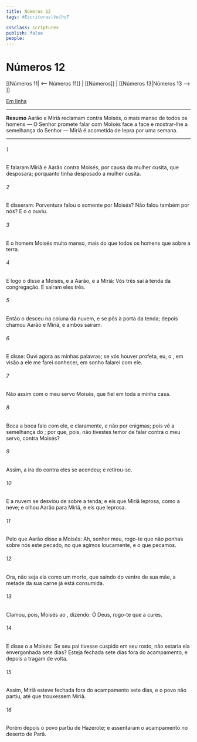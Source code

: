 ```yaml
---
title: Números 12
tags: #Escrituras\VelhoT

cssclass: scriptures
publish: false
people:
---
```


# Números 12
[[Números 11| <-- Números 11]] | [[Números]] | [[Números 13|Números 13 --> ]]

[Em linha](https://churchofjesuschrist.org/study/scriptures/ot/num/12?lang=por)

---
__Resumo__
Aarão e Miriã reclamam contra Moisés, o mais manso de todos os homens — O Senhor promete falar com Moisés face a face e mostrar-lhe a semelhança do Senhor — Miriã é acometida de lepra por uma semana.

---
###### 1 
E falaram Miriã e Aarão contra Moisés, por causa da mulher cusita, que desposara; porquanto tinha desposado a mulher cusita.

###### 2 
E disseram: Porventura falou o  somente por Moisés? Não falou também por nós? E o  o ouviu.

###### 3 
E  o homem Moisés muito manso, mais do que todos os homens que  sobre a terra.

###### 4 
E logo o  disse a Moisés, e a Aarão, e a Miriã: Vós três saí à tenda da congregação. E saíram eles três.

###### 5 
Então o  desceu na coluna da nuvem, e se pôs à porta da tenda; depois chamou Aarão e Miriã, e ambos saíram.

###### 6 
E disse: Ouvi agora as minhas palavras; se  vós houver profeta, eu, o , em visão a ele me farei conhecer,  em sonho falarei com ele.

###### 7 
Não  assim com o meu servo Moisés, que  fiel em toda a minha casa.

###### 8 
Boca a boca falo com ele, e claramente, e não por enigmas; pois  vê a semelhança do ; por que, pois, não tivestes temor de falar contra o meu servo, contra Moisés?

###### 9 
Assim, a ira do  contra eles se acendeu; e retirou-se.

###### 10 
E a nuvem se desviou de sobre a tenda; e eis que Miriã  leprosa,  como a neve; e olhou Aarão para Miriã, e eis que  leprosa.

###### 11 
Pelo que Aarão disse a Moisés: Ah, senhor meu, rogo-te que não ponhas sobre nós este pecado, no que agimos loucamente, e  o que pecamos.

###### 12 
Ora, não seja ela como um morto, que saindo do ventre de sua mãe, a metade da sua carne já está consumida.

###### 13 
Clamou, pois, Moisés ao , dizendo: Ó Deus, rogo-te que a cures.

###### 14 
E disse o  a Moisés: Se seu pai tivesse cuspido em seu rosto, não estaria ela envergonhada sete dias? Esteja fechada sete dias fora do acampamento, e depois a tragam de volta.

###### 15 
Assim, Miriã esteve fechada fora do acampamento sete dias, e o povo não partiu, até que trouxessem Miriã.

###### 16 
Porém depois o povo partiu de Hazerote; e assentaram o acampamento no deserto de Parã.

